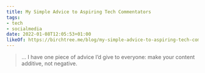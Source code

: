 ```yaml
---
title: My Simple Advice to Aspiring Tech Commentators
tags:
- tech
- socialmedia
date: 2022-01-08T12:05:53+01:00
likeOf: https://birchtree.me/blog/my-simple-advice-to-aspiring-tech-commentators/
---
```


> …  I have one piece of advice I’d give to everyone: make your content additive, not negative.